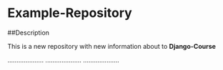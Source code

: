 # Example-Repository

##Description

This is a new repository with new information about to **Django-Course**

....................
....................
....................
